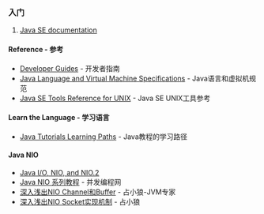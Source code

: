 
### 入门
1. [Java SE documentation](http://docs.oracle.com/javase/8/)

#### Reference - 参考
* [Developer Guides](http://docs.oracle.com/javase/8/docs/index.html) - 开发者指南
* [Java Language and Virtual Machine Specifications](http://docs.oracle.com/javase/specs/index.html) - Java语言和虚拟机规范
* [Java SE Tools Reference for UNIX](http://docs.oracle.com/javase/8/docs/technotes/tools/unix/index.html) - Java SE UNIX工具参考

#### Learn the Language - 学习语言
* [Java Tutorials Learning Paths](http://docs.oracle.com/javase/tutorial/tutorialLearningPaths.html) - Java教程的学习路径

#### Java NIO
* [Java I/O, NIO, and NIO.2](http://docs.oracle.com/javase/8/docs/technotes/guides/io/index.html)
* [Java NIO 系列教程](http://ifeve.com/java-nio-all/) - 并发编程网
* [深入浅出NIO Channel和Buffer](http://www.jianshu.com/p/052035037297) - 占小狼-JVM专家
* [深入浅出NIO Socket实现机制](http://www.jianshu.com/p/0d497fe5484a) - 占小狼
